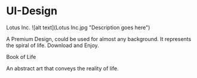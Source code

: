 # UI-Design


Lotus Inc.
![alt text](Lotus Inc.jpg "Description goes here")

A Premium Design, could be used for almost any background.
It represents the spiral of life.
Download and Enjoy.

Book of Life

An abstract art that conveys the reality of life.
